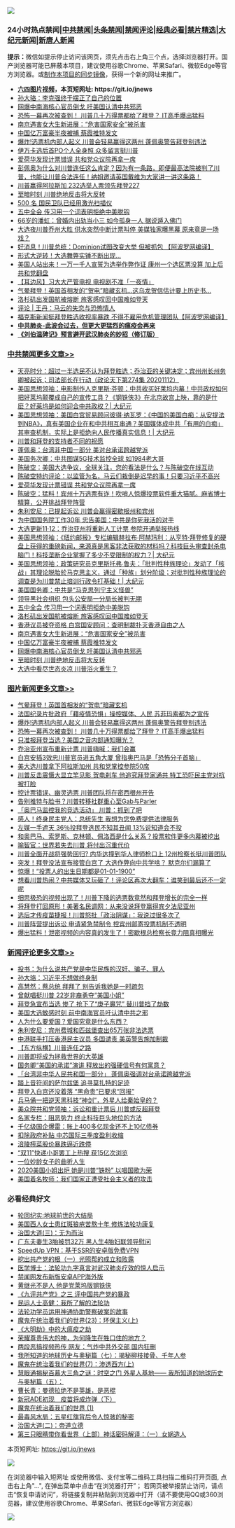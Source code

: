 ![](https://raw.githubusercontent.com/fqnews/bnews/master/64photo/fqnews-qr.jpg)

<div id="tt">
<h3>24小时热点禁闻|<a href="#%E4%B8%AD%E5%85%B1%E7%A6%81%E9%97%BB%E6%9B%B4%E5%A4%9A%E6%96%87%E7%AB%A0">中共禁闻</a>|<a href="#%E5%9B%BE%E7%89%87%E6%96%B0%E9%97%BB%E6%9B%B4%E5%A4%9A%E6%96%87%E7%AB%A0">头条禁闻</a>|<a href="#%E6%96%B0%E9%97%BB%E8%AF%84%E8%AE%BA%E6%9B%B4%E5%A4%9A%E6%96%87%E7%AB%A0">禁闻评论|<a href="#%E5%BF%85%E7%9C%8B%E7%BB%8F%E5%85%B8%E5%A5%BD%E6%96%87">经典必看|<a href="/video.md#%E7%A6%81%E7%89%87%E7%B2%BE%E9%80%89">禁片精选</a>|<a href="https://github.com/fqnews/djy/blob/master/gb/nf1351518.md#1">大纪元新闻</a>|<a href="https://github.com/fqnews/ntdtv/blob/master/gb/prog204.md#1">新唐人新闻</a></h3>
<div><b>提示：</b>微信如提示停止访问该网页，须先点击右上角三个点，选择浏览器打开。国产浏览器可能已屏蔽本项目，建议使用谷歌Chrome、苹果Safari、微软Edge等官方浏览器。或<a href="https://github.com/fqnews/bnews/blob/master/%E5%88%B6%E4%BD%9Cgit%E7%A6%81%E9%97%BB%E9%95%9C%E5%83%8F.md">制作本项目的同步镜像</a>，获得一个新的网址来推广。</div>
<ul>
<li><b><a href="http://d1.bdrive.tk/64.mp4" target="_blank">六四图片视频</a>，本页短网址: https://git.io/jnews</b></li>
<li><a href="/comments/20201112/1429888.md">孙大骆：李克强终于摆正了自己的位置</a></li>
<li><a href="/cbnews/20201112/1429979.md">网爆中南海核心官员倒戈 吁美国认清中共邪恶</a></li>
<li><a href="/topimagenews/20201112/1429876.md">恐怖一幕再次被查到！ 川普几十万得票都给了拜登？ IT高手爆出猛料</a></li>
<li><a href="/cbnews/20201112/1429992.md">南京遇害女大生新进展：“危害国家安全”被杀害</a></li>
<li><a href="/cbnews/20201112/1429991.md">中国亿万富豪半夜被捕 蔡霞推特发文</a></li>
<li><a href="/topimagenews/20201113/1430141.md">爆炸!选票机内部人起义 川普会轻易赢得这两州 蓬佩奥警告拜登别违法</a></li>
<li><a href="/cnnews/20201112/1429999.md">伊万卡选后首PO个人全身照 众多留言挺川普</a></li>
<li><a href="/cbnews/20201113/1430164.md">爱荷华发现计票错误 共和党众议院再拿一席</a></li>
<li><a href="/bannedvideo/20201113/1430152.md">彭佩奥为什么对川普连任这么肯定？因为有一条路，即便最高法院被判了川普，也能让川普合法连任！纳姐邀请英国戴维为大家讲一讲这条路！</a></li>
<li><a href="/taiwannews/20201112/1430061.md">川普赢得阿拉斯加 232选举人票领先拜登227</a></li>
<li><a href="/cbnews/20201112/1429921.md">至暗时刻 川普绝地反击将大反转</a></li>
<li><a href="/taiwannews/20201112/1429892.md">500 名 国民卫队已经用激光扫描仪</a></li>
<li><a href="/cbnews/20201112/1430015.md">五中全会 传习用一个词表明拒绝中美脱钩</a></li>
<li><a href="/yule/20201112/1429880.md">66岁的潘虹：曾婚内出轨当小三 如今孤身一人 据说遁入佛门</a></li>
<li><a href="/cnnews/20201113/1430173.md">大选夜川普乔州大胜 供水突然中断计票叫停 美媒独家曝黑幕 原来竟是一场戏？</a></li>
<li><a href="/cnnews/20201113/1430158.md">好消息！川普总统：Dominion试图改变大举 但被抓包 【阿波罗网编译】</a></li>
<li><a href="/cnnews/20201112/1429914.md">形式大逆转！大选舞弊实锤不断出现...</a></li>
<li><a href="/cnnews/20201113/1430188.md">美国人站出来！一万一千人宣誓为选举作弊作证 康州一个选区票没算 加上后共和党翻盘</a></li>
<li><a href="/headline/20201112/1429906.md">【耳边风】习大大严管电视 电视剧不准「一夜情」</a></li>
<li><a href="/worldnews/usa/20201113/1430157.md">气晕拜登！英国首相发的“贺电”暗藏玄机…这乌龙贺信估计要上历史书…</a></li>
<li><a href="/cbnews/20201112/1430014.md">洛杉矶出发国航被熔断 旅客感叹回中国难如登天</a></li>
<li><a href="/comments/20201113/1430132.md">评论 | 王丹：马云的失恋与恐怖情人</a></li>
<li><a href="/cnnews/20201113/1430142.md">福克斯新闻挺拜登胜选收视率暴跌 不得不雇用危机管理团队【阿波罗网编译】</a></li>
<li><b><a href="/comments/20200211/1275071.md" target="_blank">中共肺炎-此波会过去，但更大更猛烈的瘟疫会再来</a></b></li>
<li><b><a href="/comments/20200207/1272816.md" target="_blank">《刘伯温碑记》预言避开武汉肺炎的妙招（修订版）</a></b></li>
</ul>
</div>

<div class="catlist">
<h3><a href="/cbnews/" target="_blank">中共禁闻</a><span><a href="/cbnews/" target="_blank" rel="nofollow">更多文章>></a></span></h3>
<ul>
<li><a href="/cbnews/20201113/1430331.md" target="_blank">天亮时分：超过一半选民不认为拜登胜选；乔治亚的关键决定；宾州州长州务卿被起诉；司法部长在行动（政论天下第274集 20201112）</a></li>
<li><a href="/cbnews/20201113/1430330.md" target="_blank">美国思想领袖：电影制作人克里斯·芬顿：中共收买好莱坞内幕！中共政权如何把好莱坞颠覆成自己的宣传工具？《钢铁侠3》在北京故宫上映，靠的是什麽？好莱坞是如何迎合中共政权？| 大纪元</a></li>
<li><a href="/cbnews/20201113/1430329.md" target="_blank">美国思想领袖：美国白宫贸易顾问彼得·纳瓦罗：《中国的美国白痴：从安提法到NBA》，真有美国企业在和中共相互串通？美国媒体成中共「有用的白痴」其审查机制，实际上是拒绝向人民传播真实信息！| 大纪元</a></li>
<li><a href="/cbnews/20201113/1430227.md" target="_blank">川普和拜登的支持者不同的祝愿</a></li>
<li><a href="/cbnews/20201113/1430241.md" target="_blank">蓬佩奥：台湾非中国一部分 美对台承诺跨越党派</a></li>
<li><a href="/cbnews/20201113/1430183.md" target="_blank">美国务次卿：中共图谋5G技术监控全球 如1984老大哥</a></li>
<li><a href="/cbnews/20201113/1430182.md" target="_blank">陈破空：美国大选争议，全球关注，您的看法是什么？与陈破空在线互动</a></li>
<li><a href="/cbnews/20201113/1430172.md" target="_blank">陈破空特约评论：以监管为名，马云们栽倒是迟早的事！只要习近平不高兴</a></li>
<li><a href="/cbnews/20201113/1430164.md" target="_blank">爱荷华发现计票错误 共和党众议院再拿一席</a></li>
<li><a href="/cbnews/20201113/1430139.md" target="_blank">陈破空：猛料！宾州十万选票有诈！吹哨人惊爆投票软件重大猫腻。麻省博士精算，公开挑战拜登阵营</a></li>
<li><a href="/cbnews/20201113/1430134.md" target="_blank">朱利安尼：已提起诉讼 川普会赢得密歇根州和宾州</a></li>
<li><a href="/cbnews/20201113/1430133.md" target="_blank">为中国国务院工作30年 忠告美国：中共是你死我活的对手</a></li>
<li><a href="/cbnews/20201112/1430066.md" target="_blank">大选更新11·12：乔治亚州将重新人工计票 参院开通举报热线</a></li>
<li><a href="/cbnews/20201112/1430049.md" target="_blank">美国思想领袖：《纽约邮报》专栏编辑赫拉布∙阿赫玛利：从亨特·拜登修复的硬盘上获得的重磅新闻，来源真是黑客非法获取的材料吗？科技巨头审查封杀电脑门！科技垄断企业掌握了多少不受限制的权力？| 大纪元</a></li>
<li><a href="/cbnews/20201112/1430048.md" target="_blank">美国思想领袖：政策研究员克里斯托弗∙鲁夫：「批判性种族理论」发动了「核战」其理论脱胎於马克思主义，通过「种族」划分阶级；对批判性种族理论的调查是为川普禁止培训行政令打基础！| 大纪元</a></li>
<li><a href="/cbnews/20201112/1429984.md" target="_blank">美国国务卿：中共是“马克思列宁主义怪兽”</a></li>
<li><a href="/cbnews/20201112/1430016.md" target="_blank">领导黑社会组织 包头公安局一分局长被判无期</a></li>
<li><a href="/cbnews/20201112/1430015.md" target="_blank">五中全会 传习用一个词表明拒绝中美脱钩</a></li>
<li><a href="/cbnews/20201112/1430014.md" target="_blank">洛杉矶出发国航被熔断 旅客感叹回中国难如登天</a></li>
<li><a href="/cbnews/20201112/1429993.md" target="_blank">香港议员被夺资格 白宫国安顾问：查明制裁扑灭香港自由之人</a></li>
<li><a href="/cbnews/20201112/1429992.md" target="_blank">南京遇害女大生新进展：“危害国家安全”被杀害</a></li>
<li><a href="/cbnews/20201112/1429991.md" target="_blank">中国亿万富豪半夜被捕 蔡霞推特发文</a></li>
<li><a href="/cbnews/20201112/1429979.md" target="_blank">网爆中南海核心官员倒戈 吁美国认清中共邪恶</a></li>
<li><a href="/cbnews/20201112/1429921.md" target="_blank">至暗时刻 川普绝地反击将大反转</a></li>
<li><a href="/cbnews/20201112/1429920.md" target="_blank">大选中看尽世态炎凉 川普浴火重生？</a></li>

</ul>
</div>
<div class="catlist">
<h3><a href="/topimagenews/" target="_blank">图片新闻</a><span><a href="/topimagenews/" target="_blank" rel="nofollow">更多文章>></a></span></h3>
<ul>
<li><a href="/topimagenews/20201113/1430333.md" target="_blank">气晕拜登！英国首相发的“贺电”暗藏玄机</a></li>
<li><a href="/topimagenews/20201113/1430168.md" target="_blank">法国纪录片批政府「藉疫情恐惧」操控媒体、人民 苏菲玛索都为之宣传</a></li>
<li><a href="/topimagenews/20201113/1430141.md" target="_blank">爆炸!选票机内部人起义 川普会轻易赢得这两州 蓬佩奥警告拜登别违法</a></li>
<li><a href="/topimagenews/20201112/1429876.md" target="_blank">恐怖一幕再次被查到！ 川普几十万得票都给了拜登？ IT高手爆出猛料</a></li>
<li><a href="/topimagenews/20201112/1429825.md" target="_blank">只准报拜登当选？美国之音内部通知曝光？</a></li>
<li><a href="/topimagenews/20201112/1429780.md" target="_blank">乔治亚州宣布重新计票 川普嗨喊：我们会赢</a></li>
<li><a href="/topimagenews/20201112/1429686.md" target="_blank">白宫安插3效忠川普官员进五角大厦 曾指奥巴马是「恐怖分子首脑」</a></li>
<li><a href="/topimagenews/20201112/1429672.md" target="_blank">美大选川普拿下阿拉斯加州 共和党掌控参院50席</a></li>
<li><a href="/topimagenews/20201112/1429644.md" target="_blank">川普反击震慑大显立竿见影 贺电刹车 他追究拜登家通共 特工恐吓民主党对抗被打脸</a></li>
<li><a href="/topimagenews/20201112/1429633.md" target="_blank">控计票错误、幽灵选票 川普团队将在密西根州开告</a></li>
<li><a href="/topimagenews/20201112/1429619.md" target="_blank">告别推特与脸书？川普转移社群重心至Gab与Parler</a></li>
<li><a href="/topimagenews/20201112/1429618.md" target="_blank">「奥巴马监控我的竞选活动」 川普：抓到了吧</a></li>
<li><a href="/topimagenews/20201111/1429360.md" target="_blank">感人！终身民主党人：总统先生 我想为您免费提供法律服务</a></li>
<li><a href="/topimagenews/20201111/1429359.md" target="_blank">左媒一手遮天 36％投拜登选民不知其丑闻 13%说知道会不投</a></li>
<li><a href="/topimagenews/20201111/1429226.md" target="_blank">和奥巴马、索罗斯、克林顿、佩洛西是什么关系？投票软件更多内幕被挖出</a></li>
<li><a href="/comments/20201111/1429066.md" target="_blank">喻智官：世界若失去川普 将付出沉重代价</a></li>
<li><a href="/topimagenews/20201111/1429032.md" target="_blank">川普全面开战将强势回归? 内华达撞到华人律师枪口上 12州检察长挺川普团队</a></li>
<li><a href="/topimagenews/20201110/1428985.md" target="_blank">突发！拜登没法宣布接管白宫了 大选作弊向中共学啥？ 默克尔们漏算了</a></li>
<li><a href="/topimagenews/20201110/1428739.md" target="_blank">惊爆！“投票人的出生日期都是01-01-1900”</a></li>
<li><a href="/topimagenews/20201110/1428738.md" target="_blank">想看川普热闹？中共媒体又玩砸了！评论区再次大翻车：谁笑到最后还不一定呢</a></li>
<li><a href="/topimagenews/20201110/1428737.md" target="_blank">细思极恐的视频出现了！川普下降的选票数竟然和拜登增长的完全一样</a></li>
<li><a href="/topimagenews/20201110/1428736.md" target="_blank">将拜登打回原形！美著名民调网：从来没说拜登赢得宾夕法尼亚州</a></li>
<li><a href="/topimagenews/20201110/1428735.md" target="_blank">选后才传疫苗捷报！川普怒批「政治阴谋」：我说过很多次了</a></li>
<li><a href="/topimagenews/20201110/1428733.md" target="_blank">川普阵营提出诉讼 申请紧急禁制令 控宾州邮寄投票机制不透明</a></li>
<li><a href="/topimagenews/20201110/1428731.md" target="_blank">爆出猛料！泄密视频的内容真的发生了！密歇根总检察长竟力阻真相曝光</a></li>

</ul>
</div>
<div class="catlist">
<h3><a href="/comments/" target="_blank">新闻评论</a><span><a href="/comments/" target="_blank" rel="nofollow">更多文章>></a></span></h3>
<ul>
<li><a href="/comments/20201113/1430367.md" target="_blank">投书：为什么说共产党是中华民族的汉奸、骗子、罪人</a></li>
<li><a href="/comments/20201113/1430355.md" target="_blank">孙大骆：习近平不想做终身制</a></li>
<li><a href="/comments/20201113/1430343.md" target="_blank">高慧然：蔡总统 拜拜了 别告诉我她是一时疏忽</a></li>
<li><a href="/comments/20201113/1430342.md" target="_blank">曾献唱挺川普 22岁非裔勇夺“美国小姐”</a></li>
<li><a href="/comments/20201113/1430341.md" target="_blank">拜登急宣布当选 惨了 抢下了“庚子魔咒” 替川普挡了劫数</a></li>
<li><a href="/comments/20201113/1430340.md" target="_blank">美国大选敏感时刻 前中南海官员吁认清中共之邪</a></li>
<li><a href="/comments/20201113/1430332.md" target="_blank">人为什么要爱国？爱国究竟是什么东西？</a></li>
<li><a href="/comments/20201113/1430323.md" target="_blank">朱利安尼：宾州费城和匹兹堡查出65万张非法选票</a></li>
<li><a href="/comments/20201113/1430322.md" target="_blank">中港联手打压香港民主议员 多国谴责 美英警告施加制裁</a></li>
<li><a href="/comments/20201113/1430301.md" target="_blank">【东方纵横】川普连任之路</a></li>
<li><a href="/comments/20201113/1430288.md" target="_blank">川普即将成为拯救世界的大英雄</a></li>
<li><a href="/comments/20201113/1430283.md" target="_blank">国务卿“美国的承诺”演讲 释放出的强硬信号有何寓意？</a></li>
<li><a href="/comments/20201113/1430282.md" target="_blank">「台湾非中华人民共和国一部分」 蓬佩奥强调对台承诺跨越党派</a></li>
<li><a href="/comments/20201113/1430270.md" target="_blank">踏上音符间的萨尔兹堡 追寻莫扎特的足迹</a></li>
<li><a href="/comments/20201113/1430251.md" target="_blank">拜登入白宫还没着落 “黑命贵”已要求“回报”</a></li>
<li><a href="/comments/20201113/1430250.md" target="_blank">兵马俑一把逆天黑科技“神剑”，外星人给秦始皇的？</a></li>
<li><a href="/comments/20201113/1430237.md" target="_blank">美众院共和党领袖：诉讼和重计票后 川普或反超拜登</a></li>
<li><a href="/comments/20201113/1430233.md" target="_blank">名家专栏：阻恶势力 终止科技巨头地位的方法</a></li>
<li><a href="/comments/20201113/1430224.md" target="_blank">千亿级国企爆雷：账上400多亿现金还不上10亿债券</a></li>
<li><a href="/comments/20201113/1430223.md" target="_blank">扣除政府补贴 中芯国际三季度盈利收缩</a></li>
<li><a href="/comments/20201113/1430222.md" target="_blank">涪陵榨菜股价暴跌逼近跌停</a></li>
<li><a href="/comments/20201113/1430206.md" target="_blank">“双11”快递小哥罢工上热搜 获15亿次浏览</a></li>
<li><a href="/comments/20201113/1430192.md" target="_blank">一位妙龄女子的曲折人生</a></li>
<li><a href="/comments/20201113/1430191.md" target="_blank">2020美国小姐出炉 她是川普“铁粉” 以唱国歌为荣</a></li>
<li><a href="/comments/20201113/1430190.md" target="_blank">美国着名牧师：我们国家正遭受社会主义者的攻击</a></li>

</ul>
</div>

<div class="catlist">
<h3>必看经典好文</h3>
<ul>
<li><a href="/comments/20200920/582873.md" target="_blank">轮回纪实:地球前世的大结局</a></li>
<li><a href="/comments/20190126/1070164.md" target="_blank">美国西人女士患红斑狼疮苦熬十年 修炼法轮功康复</a></li>
<li><a href="/cbnews/20180309/912114.md" target="_blank">治国大道(三)：无为而治</a></li>
<li><a href="/cbnews/20200611/1343037.md" target="_blank">广东夫妻生3胎被罚32万 黑人生4胎妇联领导慰问</a></li>
<li><a href="/cbnews/20191226/1241739.md" target="_blank">SpeedUp VPN：基于SSR的安卓版免费VPN</a></li>
<li><a href="/comments/20200629/1352460.md" target="_blank">挖出共产党的根（一）光照帮的成立和败露</a></li>
<li><a href="/comments/20200820/1382989.md" target="_blank">医学博士：法轮功九字真言对武汉肺炎疗效的惊人启示</a></li>
<li><a href="/comments/20200627/783266.md" target="_blank">禁闻网发布新版安卓APP海外版</a></li>
<li><a href="/lifebaike/20190522/1131765.md" target="_blank">黄继光不是人 他是党莱坞版钢铁侠</a></li>
<li><a href="/bookonline/20131116/201054.md" target="_blank">《九评共产党》之三 评中国共产党的暴政</a></li>
<li><a href="/ccpdope/20200729/1369047.md" target="_blank">民运人士高健：我所了解的法轮功</a></li>
<li><a href="/cbnews/20170626/780479.md" target="_blank">法轮功学员运用神通协助警察破案的故事</a></li>
<li><a href="/ssgc/20180904/993719.md" target="_blank">魔鬼在统治着我们的世界(23)：环保主义(上)</a></li>
<li><a href="/comments/20200203/1269785.md" target="_blank">《大明劫》中的大瘟疫之劫</a></li>
<li><a href="/comments/20200618/1346830.md" target="_blank">荣耀尊贵伟大的神，为何降生在牲口住的地方？</a></li>
<li><a href="/cbnews/20200703/1355059.md" target="_blank">两段恶搞视频热传 网友：气炸中共外交部 国内狂删</a></li>
<li><a href="/topimagenews/20171210/868397.md" target="_blank">我所知道的地球历史与奥秘篇（七）：揭秘柳枝接骨、千年人参</a></li>
<li><a href="/topimagenews/20180527/948369.md" target="_blank">魔鬼在统治着我们的世界(7)：渗透西方(上)</a></li>
<li><a href="/cbnews/20170907/819423.md" target="_blank">慧眼通揭秘百慕大三角之谜：时空之门 外星人基地—— 我所知道的地球历史与奥秘篇（五）：</a></li>
<li><a href="/comments/20180726/727420.md" target="_blank">曹长青：曼德拉绝不是英雄，是恶棍</a></li>
<li><a href="/headline/20200908/1392940.md" target="_blank">新冠ADE初现　疫苗将成炸弹（下）</a></li>
<li><a href="/topimagenews/20180519/944624.md" target="_blank">魔鬼在统治着我们的世界 (1)</a></li>
<li><a href="/cbnews/20201005/1408304.md" target="_blank">最毒风水局：五星红旗背后令人惊骇的秘密</a></li>
<li><a href="/cbnews/20180308/911611.md" target="_blank">治国大道(二)：帝道立德</a></li>
<li><a href="/comments/20200426/1319648.md" target="_blank">第三只眼睛带你看世界（上部）神话密码解译：（一）女娲造人</a></li>

</ul>
</div>

本页短网址: https://git.io/jnews

![](https://raw.githubusercontent.com/fqnews/bnews/master/64photo/fqnews-qr.jpg)

在浏览器中输入短网址 或使用微信、支付宝等二维码工具扫描二维码打开页面, 点击右上角"...", 在弹出菜单中点击“在浏览器打开”； 若网页被举报禁止访问，请点击“恢复申请访问”，将链接复制并粘贴到浏览器中打开（请不要使用QQ或360浏览器，建议使用谷歌Chrome、苹果Safari、微软Edge等官方浏览器）

![](https://raw.githubusercontent.com/fqnews/bnews/master/64photo/wx.jpg)